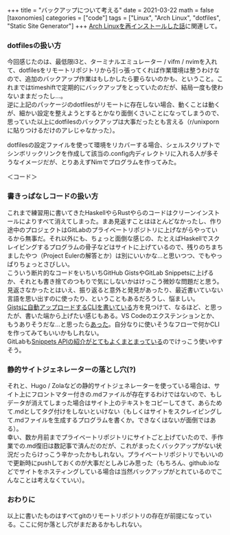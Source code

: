 +++
title = "バックアップについて考える"
date = 2021-03-22
math = false
[taxonomies]
categories = ["code"]
tags = ["Linux", "Arch Linux", "dotfiles", "Static Site Generator"]
+++
[Arch Linuxを再インストールした話](@/post/reinstall-arch.md)に関連して。

### dotfilesの扱い方

今回感じたのは、最低限i3と、ターミナルエミュレーター / vifm / nvimを入れて、dotfilesをリモートリポジトリから引っ張ってくれば作業環境は整うわけなので、追加のバックアップ作業はもしかしたら要らないのかも、ということ。これまではtimeshiftで定期的にバックアップをとっていたのだが、結局一度も使わないままだったし…。  
逆に上記のパッケージのdotfilesがリモートに存在しない場合、動くことは動くが、細かい設定を整えようとするとかなり面倒くさいことになってしまうので、思っていた以上にdotfilesのバックアップは大事だったとも言える（r/unixpornに貼りつけるだけのアレじゃなかった）。

dotfilesの設定ファイルを使って環境をリカバーする場合、シェルスクリプトでシンボリックリンクを作成して該当の.config内ディレクトリに入れる人が多そうなイメージだが、とりあえずNimでプログラムを作ってみた。

＜コード＞

### 書きっぱなしコードの扱い方

これまで練習用に書いてきたHaskellやらRustやらのコードはクリーンインストールによりすべて消えてしまった。まあ見返すことはほとんどなかったし、作り途中のプロジェクトはGitLabのプライベートリポジトリに上げながらやっているから無事だ。それ以外にも、ちょっと面倒な感じの、たとえばHaskellでスクレイピングするプログラムの骨子などはサイトに上げているので、残りのちまちましたやつ（Project Eulerの解答とか）は別にいいかな…と思いつつ、でもやっぱりちょっとさびしい。  
こういう断片的なコードをいちいちGitHub GistsやGitLab Snippetsに上げるか、それとも書き捨てのつもりで気にしないかはけっこう微妙な問題だと思う。見返さなかったとはいえ、振り返ると意外と発見があったり、最近書いていない言語を思い出すのに使ったり、ということもあるだろうし、悩ましい。  
[Gistsに自動アップロードするCLIを書いている](https://note.com/konojunya/n/n461544d2f881)方を見つけて、なるほど、と思ったが、書いた端から上げたい感じもある。VS Codeのエクステンションとか、もうありそうだな…と思ったら[あった](https://github.com/kenhowardpdx/vscode-gist)。自分なりに使いそうなフローで何かCLIを作ってみてもいいかもしれない。  
GitLabも[Snippets APIの紹介がとてもよくまとまっている](https://docs.gitlab.com/ee/api/snippets.html#get-a-single-snippet)のでけっこう使いやすそう。

### 静的サイトジェネレーターの落とし穴(?)

それと、Hugo / Zolaなどの静的サイトジェネレーターを使っている場合は、サイト上にフロントマター付きの.mdファイルが存在するわけではないので、もしデータが消えてしまった場合はサイト上のテキストをコピーしてきて、あらためて.mdとしてタグ付けをしないといけない（もしくはサイトをスクレイピングして.mdファイルを生成するプログラムを書くか。できなくはないが面倒ではある）。  
幸い、数か月前までプライベートリポジトリにサイトごと上げていたので、手作業での.md復旧は数記事で済んだのだが、これがまったくバックアップがない状況だったらけっこう辛かったかもしれない。プライベートリポジトリでもいいので更新時にpushしておくのが大事だとしみじみ思った（もちろん、github.ioなどでサイトをホスティングしている場合は当然バックアップがとれているのでこんなことは考えなくていい）。

### おわりに

以上に書いたものはすべてgitのリモートリポジトリの存在が前提になっている。ここに何か落とし穴がまだあるかもしれない。